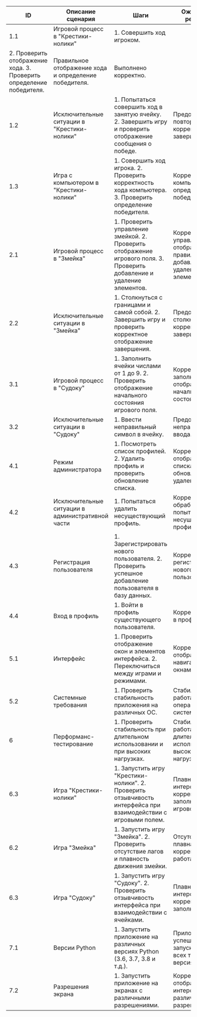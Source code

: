 ID | Описание сценария | Шаги | Ожидаемый результат | Выполнена/ошибка
---|-------------------|------|----------------------|-----------------
1.1 | Игровой процесс в "Крестики-нолики" | 1. Совершить ход игроком. 
2. Проверить отображение хода. 3. Проверить определение победителя. | Правильное отображение хода и определение победителя. | Выполнено корректно.
1.2 | Исключительные ситуации в "Крестики-нолики" | 1. Попытаться совершить ход в занятую ячейку. 2. Завершить игру и проверить отображение сообщения о победе. | Предотвращение повторного хода, корректное завершение игры. | Выполнено корректно.
1.3 | Игра с компьютером в "Крестики-нолики" | 1. Совершить ход игрока. 2. Проверить корректность хода компьютера. 3. Проверить определение победителя. | Корректный ход компьютера и определение победителя. | Выполнено корректно.
2.1 | Игровой процесс в "Змейка" | 1. Проверить управление змейкой. 2. Проверить отображение игрового поля. 3. Проверить добавление и удаление элементов. | Корректное управление и отображение, правильное добавление и удаление элементов. | Выполнено корректно.
2.2 | Исключительные ситуации в "Змейка" | 1. Столкнуться с границами и самой собой. 2. Завершить игру и проверить корректное отображение завершения. | Предотвращение столкновений, корректное завершение игры. | Ошибка: столкновение с самим собой не приводит к завершению игры.
3.1 | Игровой процесс в "Судоку" | 1. Заполнить ячейки числами от 1 до 9. 2. Проверить отображение начального состояния игрового поля. | Корректное заполнение и отображение начального состояния. | Выполнено корректно.
3.2 | Исключительные ситуации в "Судоку" | 1. Ввести неправильный символ в ячейку. | Предотвращение неправильного ввода. | Выполнено корректно.
4.1 | Режим администратора | 1. Посмотреть список профилей. 2. Удалить профиль и проверить обновление списка. | Корректное отображение списка и обновление после удаления. | Выполнено корректно.
4.2 | Исключительные ситуации в административной части | 1. Попытаться удалить несуществующий профиль. | Корректная обработка попытки удаления несуществующего профиля. | Выполнено корректно.
4.3 | Регистрация пользователя | 1. Зарегистрировать нового пользователя. 2. Проверить успешное добавление пользователя в базу данных. | Корректная регистрация нового пользователя. | Выполнено корректно.
4.4 | Вход в профиль | 1. Войти в профиль существующего пользователя. | Корректный вход в профиль. | Выполнено корректно.
5.1 | Интерфейс | 1. Проверить отображение окон и элементов интерфейса. 2. Переключиться между играми и режимами. | Корректное отображение и навигация между окнами. | Выполнено корректно.
5.2 | Системные требования | 1. Проверить стабильность приложения на различных ОС. | Стабильная работа на разных операционных системах. | Выполнено корректно.
6 | Перформанс-тестирование | 1. Проверить стабильность при длительном использовании и при высоких нагрузках. | Стабильная работа при длительном использовании и высоких нагрузках. | Выполнено корректно.
6.3 | Игра "Крестики-нолики" | 1. Запустить игру "Крестики-нолики". 2. Проверить отзывчивость интерфейса при взаимодействии с игровыми полем. | Плавная реакция интерфейса, корректное заполнение игрового поля. | Выполнено корректно.
6.2 | Игра "Змейка" | 1. Запустить игру "Змейка". 2. Проверить отсутствие лагов и плавность движения змейки. | Отсутствие лагов, плавная и корректная работа игры. | Выполнено корректно.
6.3 | Игра "Судоку" | 1. Запустить игру "Судоку". 2. Проверить отзывчивость интерфейса при взаимодействии с ячейками. | Плавная реакция интерфейса, корректное заполнение ячеек. | Выполнено корректно.
7.1 | Версии Python | 1. Запустить приложение на различных версиях Python (3.6, 3.7, 3.8 и т.д.). | Приложение успешно запускается на всех тестируемых версиях Python. | Выполнено корректно.
7.2 | Разрешения экрана | 1. Запустить приложение на экранах с различными разрешениями. | Корректное отображение интерфейса на различных разрешениях. | Выполнено корректно.
